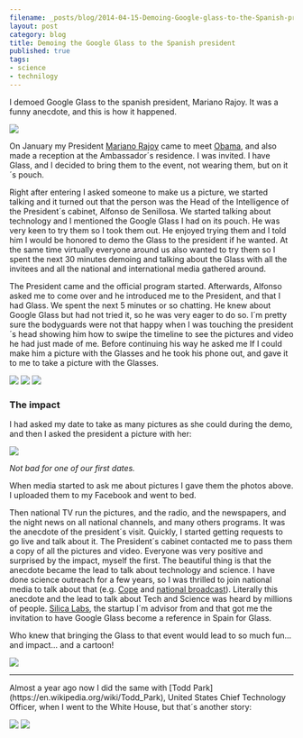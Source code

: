 ```yaml
---
filename: _posts/blog/2014-04-15-Demoing-Google-glass-to-the-Spanish-president.md
layout: post
category: blog
title: Demoing the Google Glass to the Spanish president
published: true
tags:
- science
- technilogy
---
```


I demoed Google Glass to the spanish president, Mariano Rajoy. It was a funny anecdote, and this is how it happened.

![](/images/11941582216_b0fc4db9a6_b.jpg)

<!--more-->


On January my President [Mariano Rajoy](https://en.wikipedia.org/wiki/Mariano_Rajoy) came to meet [Obama](https://www.whitehouse.gov/the-press-office/2014/01/13/remarks-president-obama-and-president-rajoy-spain-after-bilateral-meetin), and also made a reception at the Ambassador´s residence. I was invited. I have Glass, and I decided to bring them to the event, not wearing them, but on it´s pouch.

Right after entering I asked someone to make us a picture, we started talking and it turned out that the person was the Head of the Intelligence of the President´s cabinet, Alfonso de Senillosa. We started talking about technology and I mentioned the Google Glass I had on its pouch. He was very keen to try them so I took them out. He enjoyed trying them and I told him I would be honored to demo the Glass to the president if he wanted. At the same time virtually everyone around us also wanted to try them so I spent the next 30 minutes demoing and talking about the Glass with all the invitees and all the national and international media gathered around.

The President came and the official program started. Afterwards, Alfonso asked me to come over and he introduced me to the President, and that I had Glass. We spent the next 5 minutes or so chatting. He knew about Google Glass but had not tried it, so he was very eager to do so. I´m pretty sure the bodyguards were not that happy when I was touching the president´s head showing him how to swipe the timeline to see the pictures and video he had just made of me. Before continuing his way he asked me If I could make him a picture with the Glasses and he took his phone out, and gave it to me to take a picture with the Glasses.

![](/images/11965519213_e1a0021e71_o.jpg)
![](/images/11940736065_99a840e76b_o.jpg)
![](/images/Screenshot-20-04-14-23-13.png)

### The impact

I had asked my date to take as many pictures as she could during the demo, and then I asked the president a picture with her:

![](/images/1526699_503242747733_1668996134_n.jpg)

*Not bad for one of our first dates.*

When media started to ask me about pictures I gave them the photos above. I uploaded them to my Facebook and went to bed.

Then national TV run the pictures, and the radio, and the newspapers, and the night news on all national channels, and many others programs. It was the anecdote of the president´s visit. Quickly, I started getting requests to go live and talk about it. The President´s cabinet contacted me to pass them a copy of all the pictures and video. Everyone was very positive and surprised by the impact, myself the first. The beautiful thing is that the anecdote became the lead to talk about technology and science. I have done science outreach for a few years, so I was thrilled to join national media to talk about that (e.g. [Cope](https://www.cope.es/detalle/El-hombre-que-le-puso-las-Google-Glass-a-Rajoy.html) and [national broadcast](https://www.rtve.es/alacarta/audios/24-horas/24-horas-tertulia-cientifica-16-01-14/2320908/)). Literally this anecdote and the lead to talk about Tech and Science was heard by millions of people. [Silica Labs](https://www.silicalabs.com), the startup I´m advisor from and that got me the invitation to have Google Glass become a reference in Spain for Glass.

Who knew that bringing the Glass to that event would lead to so much fun... and impact... and a cartoon!

![](/images/1607115_503245876463_206236591_n.jpg)


<hr>
Almost a year ago now I did the same with [Todd Park](https://en.wikipedia.org/wiki/Todd_Park), United States Chief Technology Officer, when I went to the White House, but that´s another story:

![](/images/487478_503051790413_1893471565_n.jpg)
![](/images/971664_503051660673_1559716347_n.jpg)
